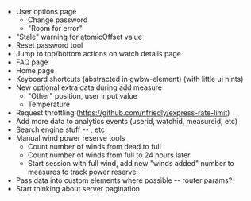 - User options page
	- Change password
	- "Room for error"
- "Stale" warning for atomicOffset value
- Reset password tool
- Jump to top/bottom actions on watch details page
- FAQ page
- Home page
- Keyboard shortcuts (abstracted in gwbw-element) (with little ui hints)
- New optional extra data during add measure
	- "Other" position, user input value
	- Temperature
- Request throttling (https://github.com/nfriedly/express-rate-limit)
- Add more data to analytics events (userid, watchid, measureid, etc)
- Search engine stuff -- <meta>, etc
- Manual wind power reserve tools
	- Count number of winds from dead to full
	- Count number of winds from full to 24 hours later
	- Start session with full wind, add new "winds added" number to measures to track power reserve
- Pass data into custom elements where possible -- router params?
- Start thinking about server pagination
